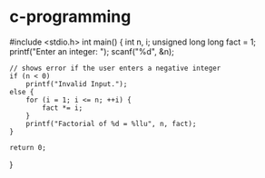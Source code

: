 # c-programming
#include <stdio.h>
int main() {
    int n, i;
    unsigned long long fact = 1;
    printf("Enter an integer: ");
    scanf("%d", &n);

    // shows error if the user enters a negative integer
    if (n < 0)
        printf("Invalid Input.");
    else {
        for (i = 1; i <= n; ++i) {
            fact *= i;
        }
        printf("Factorial of %d = %llu", n, fact);
    }

    return 0;
}
